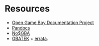 # Resources

- [Open Game Boy Documentation Project](https://mgba-emu.github.io/gbdoc/)
- [Pandocs](https://gbdev.io/pandocs/)
- [No$GBA](https://problemkaputt.de/gba.htm)
- [GBATEK](https://problemkaputt.de/gbatek.htm) + [errata](https://melonds.kuribo64.net/board/thread.php?id=13).

